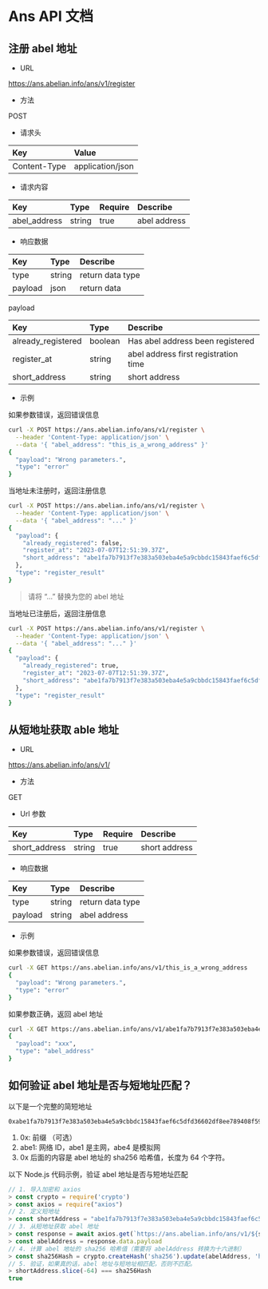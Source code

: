 # Ans API 文档

## 注册 abel 地址

- URL

https://ans.abelian.info/ans/v1/register

- 方法

POST

- 请求头

| Key          | Value            |
| :----------- | :--------------- |
| Content-Type | application/json |

- 请求内容

| Key          | Type   | Require | Describe     |
| :----------- | :----- | :------ | :----------- |
| abel_address | string | true    | abel address |

- 响应数据

| Key     | Type   | Describe         |
| :------ | :----- | :--------------- |
| type    | string | return data type |
| payload | json   | return data      |

payload

| Key                | Type    | Describe                             |
| :----------------- | :------ | :----------------------------------- |
| already_registered | boolean | Has abel address been registered     |
| register_at        | string  | abel address first registration time |
| short_address      | string  | short address                        |

- 示例

如果参数错误，返回错误信息

```bash
curl -X POST https://ans.abelian.info/ans/v1/register \
  --header 'Content-Type: application/json' \
  --data '{ "abel_address": "this_is_a_wrong_address" }'
{
  "payload": "Wrong parameters.",
  "type": "error"
}
```

当地址未注册时，返回注册信息

```bash
curl -X POST https://ans.abelian.info/ans/v1/register \
  --header 'Content-Type: application/json' \
  --data '{ "abel_address": "..." }'
{
  "payload": {
    "already_registered": false,
    "register_at": "2023-07-07T12:51:39.37Z",
    "short_address": "abe1fa7b7913f7e383a503eba4e5a9cbbdc15843faef6c5dfd36602df8ee789408f59551c407c03a80a625b6740325a34ad700112c44aba962c6e892b07b346e1269"
  },
  "type": "register_result"
}
```

> 请将 “...” 替换为您的 abel 地址

当地址已注册后，返回注册信息

```bash
curl -X POST https://ans.abelian.info/ans/v1/register \
  --header 'Content-Type: application/json' \
  --data '{ "abel_address": "..." }'
{
  "payload": {
    "already_registered": true,
    "register_at": "2023-07-07T12:51:39.37Z",
    "short_address": "abe1fa7b7913f7e383a503eba4e5a9cbbdc15843faef6c5dfd36602df8ee789408f59551c407c03a80a625b6740325a34ad700112c44aba962c6e892b07b346e1269"
  },
  "type": "register_result"
}
```

## 从短地址获取 able 地址

- URL

https://ans.abelian.info/ans/v1/

- 方法

GET

- Url 参数

| Key           | Type   | Require | Describe      |
| :------------ | :----- | :------ | :------------ |
| short_address | string | true    | short address |

- 响应数据

| Key     | Type   | Describe         |
| :------ | :----- | :--------------- |
| type    | string | return data type |
| payload | string | abel address     |

- 示例

如果参数错误，返回错误信息

```bash
curl -X GET https://ans.abelian.info/ans/v1/this_is_a_wrong_address
{
  "payload": "Wrong parameters.",
  "type": "error"
}
```

如果参数正确，返回 abel 地址

```bash
curl -X GET https://ans.abelian.info/ans/v1/abe1fa7b7913f7e383a503eba4e5a9cbbdc15843faef6c5dfd36602df8ee789408f59551c407c03a80a625b6740325a34ad700112c44aba962c6e892b07b346e1269
{
  "payload": "xxx",
  "type": "abel_address"
}
```

## 如何验证 abel 地址是否与短地址匹配？

以下是一个完整的简短地址

```
0xabe1fa7b7913f7e383a503eba4e5a9cbbdc15843faef6c5dfd36602df8ee789408f59551c407c03a80a625b6740325a34ad700112c44aba962c6e892b07b346e1269
```

1. 0x: 前缀 （可选）
2. abe1: 网络 ID，abe1 是主网，abe4 是模拟网
3. 0x 后面的内容是 abel 地址的 sha256 哈希值，长度为 64 个字符。

以下 Node.js 代码示例，验证 abel 地址是否与短地址匹配

```js
// 1. 导入加密和 axios
> const crypto = require('crypto')
> const axios = require("axios")
// 2. 定义短地址
> const shortAddress = "abe1fa7b7913f7e383a503eba4e5a9cbbdc15843faef6c5dfd36602df8ee789408f59551c407c03a80a625b6740325a34ad700112c44aba962c6e892b07b346e1269"
// 3. 从短地址获取 abel 地址
> const response = await axios.get(`https://ans.abelian.info/ans/v1/${shortAddress}`)
> const abelAddress = response.data.payload
// 4. 计算 abel 地址的 sha256 哈希值（需要将 abelAddress 转换为十六进制）
> const sha256Hash = crypto.createHash('sha256').update(abelAddress, 'hex').digest('hex')
// 5. 验证，如果真的话，abel 地址与短地址相匹配，否则不匹配。
> shortAddress.slice(-64) === sha256Hash
true
```
